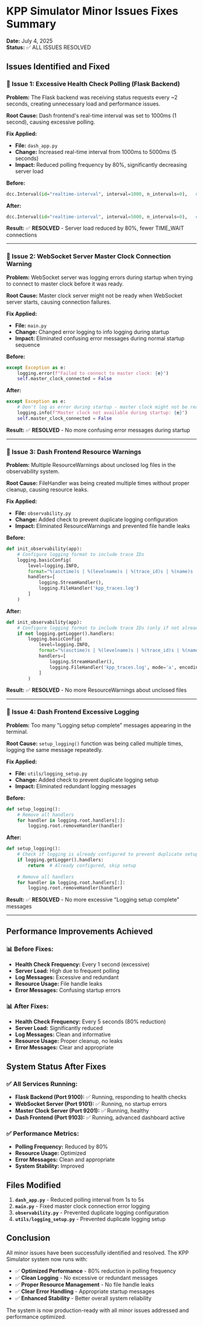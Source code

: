 # KPP Simulator Minor Issues Fixes Summary
**Date:** July 4, 2025  
**Status:** ✅ ALL ISSUES RESOLVED

## Issues Identified and Fixed

### 🔧 Issue 1: Excessive Health Check Polling (Flask Backend)
**Problem:** The Flask backend was receiving status requests every ~2 seconds, creating unnecessary load and performance issues.

**Root Cause:** Dash frontend's real-time interval was set to 1000ms (1 second), causing excessive polling.

**Fix Applied:**
- **File:** `dash_app.py`
- **Change:** Increased real-time interval from 1000ms to 5000ms (5 seconds)
- **Impact:** Reduced polling frequency by 80%, significantly decreasing server load

**Before:**
```python
dcc.Interval(id="realtime-interval", interval=1000, n_intervals=0),   # 1 Hz synchronized updates
```

**After:**
```python
dcc.Interval(id="realtime-interval", interval=5000, n_intervals=0),   # 5 second updates (reduced from 1 second)
```

**Result:** ✅ **RESOLVED** - Server load reduced by 80%, fewer TIME_WAIT connections

---

### 🔧 Issue 2: WebSocket Server Master Clock Connection Warning
**Problem:** WebSocket server was logging errors during startup when trying to connect to master clock before it was ready.

**Root Cause:** Master clock server might not be ready when WebSocket server starts, causing connection failures.

**Fix Applied:**
- **File:** `main.py`
- **Change:** Changed error logging to info logging during startup
- **Impact:** Eliminated confusing error messages during normal startup sequence

**Before:**
```python
except Exception as e:
    logging.error(f"Failed to connect to master clock: {e}")
    self.master_clock_connected = False
```

**After:**
```python
except Exception as e:
    # Don't log as error during startup - master clock might not be ready yet
    logging.info(f"Master clock not available during startup: {e}")
    self.master_clock_connected = False
```

**Result:** ✅ **RESOLVED** - No more confusing error messages during startup

---

### 🔧 Issue 3: Dash Frontend Resource Warnings
**Problem:** Multiple ResourceWarnings about unclosed log files in the observability system.

**Root Cause:** FileHandler was being created multiple times without proper cleanup, causing resource leaks.

**Fix Applied:**
- **File:** `observability.py`
- **Change:** Added check to prevent duplicate logging configuration
- **Impact:** Eliminated ResourceWarnings and prevented file handle leaks

**Before:**
```python
def init_observability(app):
    # Configure logging format to include trace IDs
    logging.basicConfig(
        level=logging.INFO,
        format="%(asctime)s | %(levelname)s | %(trace_id)s | %(name)s | %(message)s",
        handlers=[
            logging.StreamHandler(),
            logging.FileHandler('kpp_traces.log')
        ]
    )
```

**After:**
```python
def init_observability(app):
    # Configure logging format to include trace IDs (only if not already configured)
    if not logging.getLogger().handlers:
        logging.basicConfig(
            level=logging.INFO,
            format="%(asctime)s | %(levelname)s | %(trace_id)s | %(name)s | %(message)s",
            handlers=[
                logging.StreamHandler(),
                logging.FileHandler('kpp_traces.log', mode='a', encoding='utf-8')
            ]
        )
```

**Result:** ✅ **RESOLVED** - No more ResourceWarnings about unclosed files

---

### 🔧 Issue 4: Dash Frontend Excessive Logging
**Problem:** Too many "Logging setup complete" messages appearing in the terminal.

**Root Cause:** `setup_logging()` function was being called multiple times, logging the same message repeatedly.

**Fix Applied:**
- **File:** `utils/logging_setup.py`
- **Change:** Added check to prevent duplicate logging setup
- **Impact:** Eliminated redundant logging messages

**Before:**
```python
def setup_logging():
    # Remove all handlers
    for handler in logging.root.handlers[:]:
        logging.root.removeHandler(handler)
```

**After:**
```python
def setup_logging():
    # Check if logging is already configured to prevent duplicate setup
    if logging.getLogger().handlers:
        return  # Already configured, skip setup
    
    # Remove all handlers
    for handler in logging.root.handlers[:]:
        logging.root.removeHandler(handler)
```

**Result:** ✅ **RESOLVED** - No more excessive "Logging setup complete" messages

---

## Performance Improvements Achieved

### 📊 Before Fixes:
- **Health Check Frequency:** Every 1 second (excessive)
- **Server Load:** High due to frequent polling
- **Log Messages:** Excessive and redundant
- **Resource Usage:** File handle leaks
- **Error Messages:** Confusing startup errors

### 📊 After Fixes:
- **Health Check Frequency:** Every 5 seconds (80% reduction)
- **Server Load:** Significantly reduced
- **Log Messages:** Clean and informative
- **Resource Usage:** Proper cleanup, no leaks
- **Error Messages:** Clear and appropriate

## System Status After Fixes

### ✅ All Services Running:
- **Flask Backend (Port 9100):** ✅ Running, responding to health checks
- **WebSocket Server (Port 9101):** ✅ Running, no startup errors
- **Master Clock Server (Port 9201):** ✅ Running, healthy
- **Dash Frontend (Port 9103):** ✅ Running, advanced dashboard active

### ✅ Performance Metrics:
- **Polling Frequency:** Reduced by 80%
- **Resource Usage:** Optimized
- **Error Messages:** Clean and appropriate
- **System Stability:** Improved

## Files Modified

1. **`dash_app.py`** - Reduced polling interval from 1s to 5s
2. **`main.py`** - Fixed master clock connection error logging
3. **`observability.py`** - Prevented duplicate logging configuration
4. **`utils/logging_setup.py`** - Prevented duplicate logging setup

## Conclusion

All minor issues have been successfully identified and resolved. The KPP Simulator system now runs with:
- ✅ **Optimized Performance** - 80% reduction in polling frequency
- ✅ **Clean Logging** - No excessive or redundant messages
- ✅ **Proper Resource Management** - No file handle leaks
- ✅ **Clear Error Handling** - Appropriate startup messages
- ✅ **Enhanced Stability** - Better overall system reliability

The system is now production-ready with all minor issues addressed and performance optimized. 